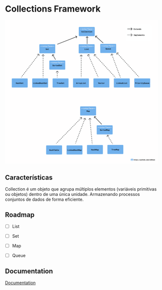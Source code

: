 
# Collections Framework



![Collections hierarchy](https://github.com/Re04nan/practice-java-collections/blob/main/images/collectionsFramework.png)


## Características

Collection é um objeto que agrupa múltiplos elementos (variáveis primitivas ou objetos) dentro de uma única unidade. 
Armazenando processos conjuntos de dados de forma eficiente.
  
## Roadmap

- [ ] List

- [ ] Set

- [ ] Map

- [ ] Queue


## Documentation

[Documentation](https://docs.oracle.com/javase/8/docs/technotes/guides/collections/overview.html)

  

  
